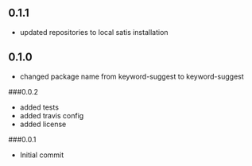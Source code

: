 ## 0.1.1

 - updated repositories to local satis installation

## 0.1.0

 - changed package name from keyword-suggest to keyword-suggest

###0.0.2

- added tests
- added travis config
- added license

###0.0.1

- Initial commit